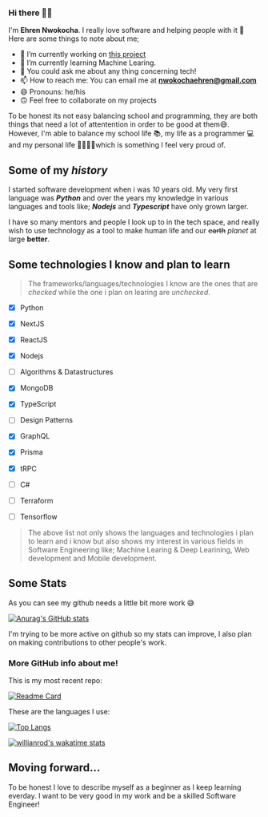 ### Hi there 👋🏻
I'm **Ehren Nwokocha**. I really love software and helping people with it 🙂
Here are some things to note about me;

- 🔭 I’m currently working on [this project](https://github.com/Ehren12/rhidea)
- 🌱 I’m currently learning Machine Learing.
- 💬 You could ask me about any thing concerning tech!
- 📫 How to reach me: You can email me at **nwokochaehren@gmail.com**
- 😄 Pronouns: he/his
- 🙃 Feel free to collaborate on my projects

To be honest its not easy balancing school and programming, they are both things that need a lot of attentention in order to be good at them😅. However, I'm able to balance my school life 📚, my life as a programmer 💻 and my personal life 👨‍👩‍👧‍👧which is something I feel very proud of.

## Some of my ***history*** 
I started software development when i was *10* years old.
My very first language was ***Python*** and over the years my knowledge in various languages and tools like; ***Nodejs*** and ***Typescript*** have only grown larger.

I have so many mentors and people I look up to in the tech space, and really wish to use technology as a tool to make human life and our ~~earth~~ *planet* at large **better**.

## Some technologies I know and plan to learn

> The frameworks/languages/technologies I know are the ones that are *checked* while the one i plan on learing are *unchecked*.

 - [x] Python
 - [x] NextJS
 - [x] ReactJS
 - [x] Nodejs
 - [ ] Algorithms & Datastructures
 - [x] MongoDB
 - [x] TypeScript
 - [ ] Design Patterns
 - [x] GraphQL
 - [x] Prisma
 - [x] tRPC
 - [ ] C#
 - [ ] Terraform
 - [ ] Tensorflow
 

> The above list not only shows the languages and technologies i plan to learn and i know but also shows my interest in various fields in Software Engineering like; Machine Learing & Deep Learining, Web development and Mobile development.

## Some Stats
As you can see my github needs a little bit more work 😅

[![Anurag's GitHub stats](https://github-readme-stats.vercel.app/api?username=Ehren12&show_icons=true&theme=dracula)](https://github.com/anuraghazra/github-readme-stats)

I'm trying to be more active on github so my stats can improve, I also plan on making contributions to other people's work.

### More GitHub info about me!
This is my most recent repo:

[![Readme Card](https://github-readme-stats.vercel.app/api/pin/?username=Ehren12&repo=rhidea)](https://github.com/Ehren12/rhidea)

These are the languages I use:

[![Top Langs](https://github-readme-stats.vercel.app/api/top-langs/?username=Ehren12&langs_count=8&layout=compact)](https://github.com/anuraghazra/github-readme-stats)

[![willianrod's wakatime stats](https://github-readme-stats.vercel.app/api/wakatime?username=Ehren12)](https://github.com/Ehren12/rhidea)

## Moving forward...
To be honest I love to describe myself as a beginner as I keep learning everday. I want to be very good in my work and be a skilled Software Engineer!



 

